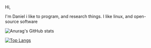 Hi,

I'm Daniel i like to program, and research things. 
I like linux, and open-source software

![Anurag's GitHub stats](https://github-readme-stats.vercel.app/api?username=IIOrochiII&show_icons=true&theme=dark)

[![Top Langs](https://github-readme-stats.vercel.app/api/top-langs/?username=IIOrochiII&show_icons=true&theme=dark)](https://github.com/anuraghazra/github-readme-stats)
<!---
IIOrochiII/IIOrochiII is a ✨ special ✨ repository because its `README.md` (this file) appears on your GitHub profile.
You can click the Preview link to take a look at your changes.
--->
